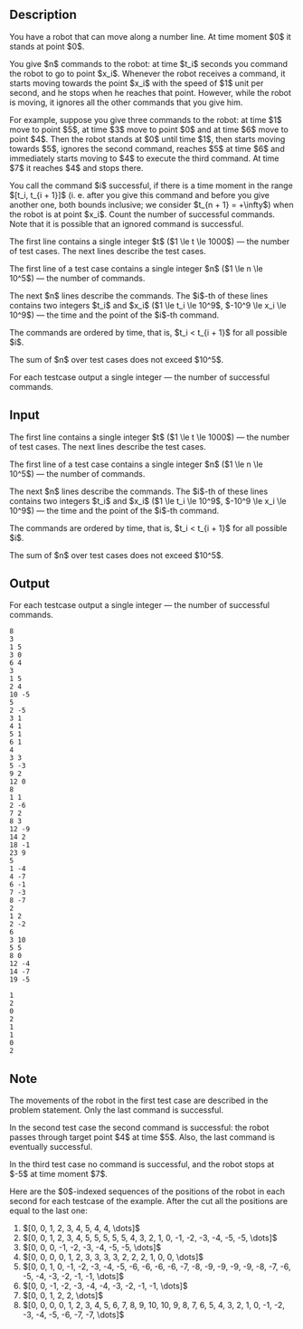 ## Description

<div><p>You have a robot that can move along a number line. At time moment $0$ it stands at point $0$.</p><p>You give $n$ commands to the robot: at time $t_i$ seconds you command the robot to go to point $x_i$. Whenever the robot receives a command, it starts moving towards the point $x_i$ with the speed of $1$ unit per second, and he stops when he reaches that point. However, while the robot is moving, it <span class="tex-font-style-bf">ignores</span> all the other commands that you give him.</p><p>For example, suppose you give three commands to the robot: at time $1$ move to point $5$, at time $3$ move to point $0$ and at time $6$ move to point $4$. Then the robot stands at $0$ until time $1$, then starts moving towards $5$, ignores the second command, reaches $5$ at time $6$ and immediately starts moving to $4$ to execute the third command. At time $7$ it reaches $4$ and stops there.</p><p>You call the command $i$ successful, if there is a time moment in the range $[t_i, t_{i + 1}]$ (i.&nbsp;e. after you give this command and before you give another one, both bounds inclusive; we consider $t_{n + 1} = +\infty$) when the robot is at point $x_i$. Count the number of successful commands. Note that it is possible that an ignored command is successful.</p></div><div class="input-specification"><p>The first line contains a single integer $t$ ($1 \le t \le 1000$)&nbsp;— the number of test cases. The next lines describe the test cases.</p><p>The first line of a test case contains a single integer $n$ ($1 \le n \le 10^5$)&nbsp;— the number of commands.</p><p>The next $n$ lines describe the commands. The $i$-th of these lines contains two integers $t_i$ and $x_i$ ($1 \le t_i \le 10^9$, $-10^9 \le x_i \le 10^9$)&nbsp;— the time and the point of the $i$-th command.</p><p>The commands are ordered by time, that is, $t_i &lt; t_{i + 1}$ for all possible $i$.</p><p>The sum of $n$ over test cases does not exceed $10^5$.</p></div><div class="output-specification"><p>For each testcase output a single integer&nbsp;— the number of successful commands.</p></div>

## Input

<p>The first line contains a single integer $t$ ($1 \le t \le 1000$)&nbsp;— the number of test cases. The next lines describe the test cases.</p><p>The first line of a test case contains a single integer $n$ ($1 \le n \le 10^5$)&nbsp;— the number of commands.</p><p>The next $n$ lines describe the commands. The $i$-th of these lines contains two integers $t_i$ and $x_i$ ($1 \le t_i \le 10^9$, $-10^9 \le x_i \le 10^9$)&nbsp;— the time and the point of the $i$-th command.</p><p>The commands are ordered by time, that is, $t_i &lt; t_{i + 1}$ for all possible $i$.</p><p>The sum of $n$ over test cases does not exceed $10^5$.</p>

## Output

<p>For each testcase output a single integer&nbsp;— the number of successful commands.</p>





```input1
8
3
1 5
3 0
6 4
3
1 5
2 4
10 -5
5
2 -5
3 1
4 1
5 1
6 1
4
3 3
5 -3
9 2
12 0
8
1 1
2 -6
7 2
8 3
12 -9
14 2
18 -1
23 9
5
1 -4
4 -7
6 -1
7 -3
8 -7
2
1 2
2 -2
6
3 10
5 5
8 0
12 -4
14 -7
19 -5
```




```output1
1
2
0
2
1
1
0
2
```



## Note

<p>The movements of the robot in the first test case are described in the problem statement. Only the last command is successful.</p><p>In the second test case the second command is successful: the robot passes through target point $4$ at time $5$. Also, the last command is eventually successful.</p><p>In the third test case no command is successful, and the robot stops at $-5$ at time moment $7$.</p><p>Here are the $0$-indexed sequences of the positions of the robot in each second for each testcase of the example. After the cut all the positions are equal to the last one: </p><ol> <li> $[0, 0, 1, 2, 3, 4, 5, 4, 4, \dots]$ </li><li> $[0, 0, 1, 2, 3, 4, 5, 5, 5, 5, 5, 4, 3, 2, 1, 0, -1, -2, -3, -4, -5, -5, \dots]$ </li><li> $[0, 0, 0, -1, -2, -3, -4, -5, -5, \dots]$ </li><li> $[0, 0, 0, 0, 1, 2, 3, 3, 3, 3, 2, 2, 2, 1, 0, 0, \dots]$ </li><li> $[0, 0, 1, 0, -1, -2, -3, -4, -5, -6, -6, -6, -6, -7, -8, -9, -9, -9, -9, -8, -7, -6, -5, -4, -3, -2, -1, -1, \dots]$ </li><li> $[0, 0, -1, -2, -3, -4, -4, -3, -2, -1, -1, \dots]$ </li><li> $[0, 0, 1, 2, 2, \dots]$ </li><li> $[0, 0, 0, 0, 1, 2, 3, 4, 5, 6, 7, 8, 9, 10, 10, 9, 8, 7, 6, 5, 4, 3, 2, 1, 0, -1, -2, -3, -4, -5, -6, -7, -7, \dots]$ </li></ol>
